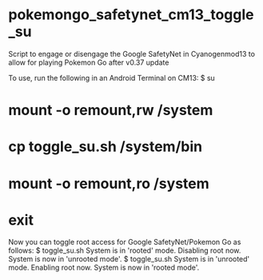 # pokemongo_safetynet_cm13_toggle_su
Script to engage or disengage the Google SafetyNet in Cyanogenmod13 to allow for playing Pokemon Go after v0.37 update

To use, run the following in an Android Terminal on CM13:
$ su
# mount -o remount,rw /system
# cp toggle_su.sh /system/bin
# mount -o remount,ro /system
# exit

Now you can toggle root access for Google SafetyNet/Pokemon Go as follows:
$ toggle_su.sh
System is in 'rooted' mode. Disabling root now.
System is now in 'unrooted mode'.
$ toggle_su.sh
System is in 'unrooted' mode. Enabling root now.
System is now in 'rooted mode'.
